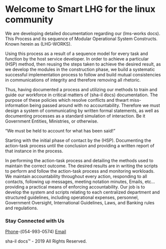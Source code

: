 # Welcome to Smart LHG for the linux community

We are developing detailed documentation regarding our (lms-works docs).
This Process and its sequence of Modular Operational System Constructs.  
Known herein as (LHG-WORKS).

Using this process as a result of a sequence model for every task and function by the host service developer.
In order to achieve a particular (HSP) method, then reusing the steps taken to achieve the desired result, 
as we develop the modules in the construction phase, we build a systematic successful implementation process 
to follow and build mutual consistencies in communications of integrity and therefore removing all rhetoric.

Thus, having documented a process and utilizing our methods to train and guide our workforce in critical matters of (sha-il docs) documentation. The purpose of these policies which resolve conflicts and thwart miss-information being passed around with no accountability. Therefore we must design a system of communicating by written formal statements, as well as documenting processes as a standard simulation of interaction. Be it Government Entities, Ministries, or otherwise.

“We must be held to account for what has been said!”

Starting with the initial phase of contact by the (HSP). Documenting the action-task process until the conclusion and providing a written report of that instance in the process.

In performing the action-task process and detailing the methods used to maintain the correct outcome. 
The desired results are in writing the scripts to perform and follow the action-task process and monitoring workloads. 
We maintain accountability throughout every action, responding to all contacts, following up messages, meeting notation minutes, Emails, etc... providing a practical means of enforcing accountability. Our job is to develop the system and scripts relating to each centralized department and structured guidelines, including operational expenses, personnel, Government Oversight, International Guidelines, Laws, and Banking rules and regulations.




### Stay Connected with Us

[Phone](612-888-5073)-(054-993-0574)
[Email](mobw4u@gmail.com)

sha-il docs™ - 2019 All Rights Reserved.


